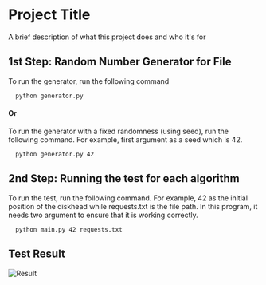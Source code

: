 
# Project Title

A brief description of what this project does and who it's for


## 1st Step: Random Number Generator for File

To run the generator, run the following command

```
  python generator.py
```
#### Or

To run the generator with a fixed randomness (using seed), run the following command. For example, first argument as a seed which is 42.

```
  python generator.py 42
```
## 2nd Step: Running the test for each algorithm

To run the test, run the following command. For example, 42 as the initial position of the diskhead while requests.txt is the file path. In this program, it needs two argument to ensure that it is working correctly.
```
  python main.py 42 requests.txt
```

## Test Result

![Result](https://via.placeholder.com/468x300?text=App+Screenshot+Here)

